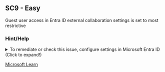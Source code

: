 ## SC9 - Easy

Guest user access in Entra ID external collaboration settings is set to most restrictive

### Hint/Help

<details>
  <summary>To remediate or check this issue, configure settings in Microsoft Entra ID (Click to expand!)</summary>
  
  Microsoft Entra ID → External Identities → External collaboration settings → Set _"Guest user access"_ to "Guest user access is restricted to properties and memberships of their own directory objects.":
  Verify that the most restrictive option is selected.
</details>

[Microsoft Learn](https://learn.microsoft.com/en-us/entra/identity/users/users-restrict-guest-permissions)
